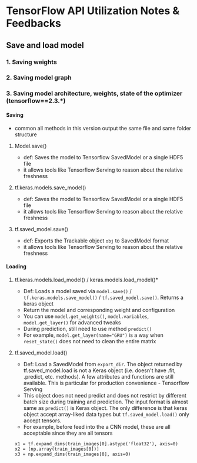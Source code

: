 # TensorFlow API Utilization Notes & Feedbacks

## Save and load model
### 1. Saving weights

### 2. Saving model graph

### 3. Saving model architecture, weights, state of the optimizer (tensorflow==2.3.*)

#### Saving
* common all methods in this version output the same file and same folder structure
 
1. Model.save()
    * def: Saves the model to Tensorflow SavedModel or a single HDF5 file
    * it allows tools like Tensorflow Serving to reason about the relative freshness
       
2. tf.keras.models.save_model()
    * def: Saves the model to Tensorflow SavedModel or a single HDF5 file
    * it allows tools like Tensorflow Serving to reason about the relative freshness

3. tf.saved_model.save()
    * def: Exports the Trackable object `obj` to SavedModel format
    * it allows tools like Tensorflow Serving to reason about the relative freshness
    
#### Loading

1. tf.keras.models.load_model() / keras.models.load_model()*
    * Def: Loads a model saved via `model.save()` / `tf.keras.models.save_model()` / `tf.saved_model.save()`. Returns a 
    keras object 
    * Return the model and corresponding weight and configuration
    * You can use `model.get_weights()`, `model.variables`, `model.get_layer()` for advanced tweaks
    * During prediction, still need to use method `predict()`
    * For example, `model.get_layer(name="GRU")` is a way when `reset_state()` does not need to clean the entire matrix
    
2. tf.saved_model.load()
    * Def: Load a SavedModel from `export_dir`.  The object returned by tf.saved_model.load is not a Keras object 
    (i.e. doesn't have .fit, .predict, etc. methods). A few attributes and functions are still available. This is 
    particular for production convenience - Tensorflow Serving
    * This object does not need predict and does not restrict by different batch size during training and prediction.
    The input format is almost same as `predict()` is Keras object. The only difference is that keras object accept 
    array-liked data types but `tf.saved_model.load()` only accept tensors.
    * For example, before feed into the a CNN model, these are all acceptable since they are all tensors
    
    ```
    x1 = tf.expand_dims(train_images[0].astype('float32'), axis=0)
    x2 = [np.array(train_images[0])]
    x3 = np.expand_dims(train_images[0], axis=0)
    ```

    

